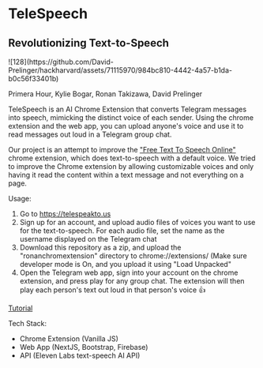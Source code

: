 <h1>TeleSpeech</h1>
<h2>Revolutionizing Text-to-Speech </h2>
![128](https://github.com/David-Prelinger/hackharvard/assets/71115970/984bc810-4442-4a57-b1da-b0c56f33401b)

Primera Hour, Kylie Bogar, Ronan Takizawa, David Prelinger

TeleSpeech is an AI Chrome Extension that converts Telegram messages into speech, mimicking the distinct voice of each sender. Using the chrome extension and the web app, you can upload anyone's voice and use it to read messages out loud in a Telegram group chat. 

Our project is an attempt to improve the <a href="https://chrome.google.com/webstore/detail/free-text-to-speech-onlin/npdkkcjlmhcnnaoobfdjndibfkkhhdfn">"Free Text To Speech Online"</a> chrome extension, which does text-to-speech with a default voice. We tried to improve the Chrome extension by allowing customizable voices and only having it read the content within a text message and not everything on a page. 

Usage:

1. Go to https://telespeakto.us
2. Sign up for an account, and upload audio files of voices you want to use for the text-to-speech. For each audio file, set the name as the username displayed on the Telegram chat
3. Download this repository as a zip, and upload the "ronanchromextension" directory to chrome://extensions/ (Make sure developer mode is On, and you upload it using "Load Unpacked"
4. Open the Telegram web app, sign into your account on the chrome extension, and press play for any group chat. The extension will then play each person's text out loud in that person's voice 👍

<a href="https://www.youtube.com/watch?v=FSYjliOjmUY&ab_channel=PrimeraHour">Tutorial</a>

Tech Stack: 
- Chrome Extension (Vanilla JS)
- Web App (NextJS, Bootstrap, Firebase)
- API (Eleven Labs text-speech AI API)

